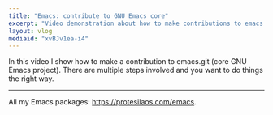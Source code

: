 ```yaml
---
title: "Emacs: contribute to GNU Emacs core"
excerpt: "Video demonstration about how to make contributions to emacs.git (core GNU Emacs project)."
layout: vlog
mediaid: "xvBJv1ea-i4"
---
```


In this video I show how to make a contribution to emacs.git (core GNU
Emacs project).  There are multiple steps involved and you want to do
things the right way.

* * *

All my Emacs packages: <https://protesilaos.com/emacs>.
